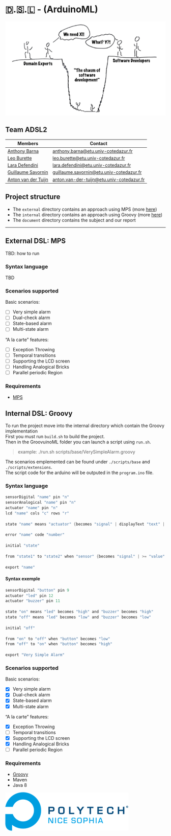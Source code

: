 # 🇩.🇸.🇱 - (ArduinoML)

![illustration image](./assets/readmeImage.png)

## Team ADSL2

Members | Contact
----------------------------------------------------------- | ----------------------------------------------------------
[Anthony Barna](https://github.com/Anthony-Barna)           | [anthony.barna@etu.univ-cotedazur.fr](mailto:anthony.barna@etu.univ-cotedazur.fr)
[Leo Burette](https://github.com/LeoBurette)                | [leo.burette@etu.univ-cotedazur.fr](mailto:leo.burette@etu.univ-cotedazur.fr)
[Lara Defendini](https://github.com/Laradefendini)          | [lara.defendini@etu.univ-cotedazur.fr](mailto:lara.defendini@etu.univ-cotedazur.fr)
[Guillaume Savornin](https://github.com/GuillaumeSavornin)  | [guillaume.savornin@etu.univ-cotedazur.fr](mailto:guillaume.savornin@etu.univ-cotedazur.fr)
[Anton van der Tuijn](https://github.com/Anton-vanderTuijn) | [anton.van-der-tuijn@etu.univ-cotedazur.fr](mailto:anton.van-der-tuijn@etu.univ-cotedazur.fr)


## Project structure

- The ```external``` directory contains an approach using MPS (more [here](#MPS))
- The ```internal``` directory contains an approach using Groovy (more [here](#Groovy))
- The ```document``` directory contains the subject and our report

---

## External DSL: MPS <a name="MPS"></a>
TBD: how to run

### Syntax language
TBD

### Scenarios supported

Basic scenarios:
- [ ] Very simple alarm
- [ ] Dual-check alarm
- [ ] State-based alarm
- [ ] Multi-state alarm

“A la carte” features:
- [ ] Exception Throwing
- [ ] Temporal transitions
- [ ] Supporting the LCD screen
- [ ] Handling Analogical Bricks
- [ ] Parallel periodic Region

### Requirements
- [MPS](https://www.jetbrains.com/mps/)

## Internal DSL: Groovy <a name="Groovy"></a>

To run the project move into the internal directory which contain the Groovy implementation </br>
First you must run ```build.sh``` to build the project. </br>
Then in the GroovuinoML folder you can launch a script using ```run.sh```. </br>

> example: ./run.sh scripts/base/VerySimpleAlarm.groovy </br>

The scenarios emplemented can be found under ```./scripts/base``` and ```./scripts/extensions```. </br>
The script code for the arduino will be outputed in the ```program.ino``` file. </br>

### Syntax language

```groovy
sensorDigital "name" pin "n"
sensorAnalogical "name" pin "n"
actuator "name" pin "n"
lcd "name" cols "c" rows "r"

state "name" means "actuator" {becomes "signal" | displayText "text" | displaySensor "sensor" | displayActuator "act"} [and "actuator" {becomes "signal" | displayText "text" | displaySensor "sensor" | displayActuator "act"}]*n

error "name" code "number"

initial "state"

from "state1" to "state2" when "sensor" {becomes "signal" | >= "value" | <= "value" | > "value" | < "value" | == "value" | != "value"} [and "sensor" {becomes "signal" | >= "value" | <= "value" | > "value" | < "value" | == "value" | != "value"}]*n

export "name"
```

#### Syntax exemple

``` groovy
sensorDigital "button" pin 9
actuator "led" pin 12
actuator "buzzer" pin 11

state "on" means "led" becomes "high" and "buzzer" becomes "high"
state "off" means "led" becomes "low" and "buzzer" becomes "low"

initial "off"

from "on" to "off" when "button" becomes "low"
from "off" to "on" when "button" becomes "high"

export "Very Simple Alarm"
```

### Scenarios supported

Basic scenarios:
- [X] Very simple alarm
- [X] Dual-check alarm
- [X] State-based alarm
- [X] Multi-state alarm

“A la carte” features:
- [X] Exception Throwing
- [ ] Temporal transitions
- [X] Supporting the LCD screen
- [X] Handling Analogical Bricks
- [ ] Parallel periodic Region

### Requirements
- [Groovy](https://groovy-lang.org/)
- Maven
- Java 8

<!--
## Distribution of points (500)

Member | Points
----------------------------------------------------------- | ----------------------------------------------------------
[Anthony Barna](https://github.com/Anthony-Barna)           | X
[Leo Burette](https://github.com/LeoBurette)                | X
[Lara Defendini](https://github.com/Laradefendini)          | X
[Guillaume Savornin](https://github.com/GuillaumeSavornin)  | X
[Anton van der Tuijn](https://github.com/Anton-vanderTuijn) | X
-->


![logo_polytech](assets/image_full.png)

 
